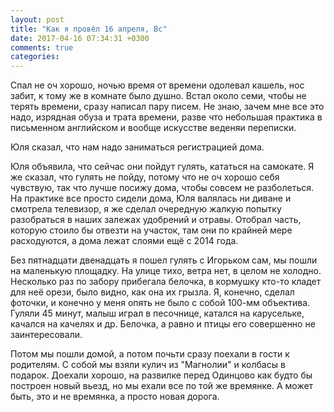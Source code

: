 ```yaml
---
layout: post
title: "Как я провёл 16 апреля, Вс"
date: 2017-04-16 07:34:31 +0300
comments: true
categories: 
---
```

Спал не оч хорошо, ночью время от времени одолевал кашель, нос забит, к тому же в комнате было душно. Встал около семи, чтобы не терять времени, сразу написал пару писем. Не знаю, зачем мне все это надо, изрядная обуза и трата времени, разве что небольшая практика в письменном английском и вообще искусстве веденяи переписки.

Юля сказал, что нам надо заниматься регистрацией дома.

Юля объявила, что сейчас они пойдут гулять, кататься на самокате. Я же сказал, что гулять не пойду, потому что не оч хорошо себя чувствую, так что лучше посижу дома, чтобы совсем не разболеться. На практике все просто сидели дома, Юля валялась ни диване и смотрела телевизор, я же сделал очередную жалкую попытку разобраться в наших залежах удобрений и отравы. Отобрал часть, которую стоило бы отвезти на участок, там они по крайней мере расходуются, а дома лежат слоями ещё с 2014 года.

Без пятнадцати двенадцать я пошел гулять с Игорьком сам, мы пошли на маленькую площадку. На улице тихо, ветра нет, в целом не холодно. Несколько раз по забору прибегала белочка, в кормушку кто-то кладет для неё орези, было видно, как она их грызла. Я, конечно, сделал фоточки, и конечно у меня опять не было с собой 100-мм объектива. Гуляли 45 минут, малыш играл в песочнице, катался на карусельке, качался на качелях и др. Белочка, а равно и птицы его совершенно не заинтересовали.

Потом мы пошли домой, а потом почьти сразу поехали в гости к родителям. С собой мы взяли кулич из "Магнолии" и колбасы в подарок. Доехали хорошо, на развилке перед Одинцово как будто бы построен новый вьезд, но мы ехали все по той же времянке. А может быть, это и не времянка, а просто новая дорога.